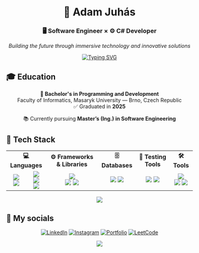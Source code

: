<div align="center">

# 🌟 Adam Juhás

### 🖥 Software Engineer × ⚙ C# Developer

*Building the future through immersive technology and innovative solutions*

[![Typing SVG](https://readme-typing-svg.demolab.com?font=Fira+Code&weight=500&size=18&duration=3000&pause=1000&color=00D9FF&center=true&vCenter=true&multiline=true&width=600&height=80&lines=Interested+in+Software+and+Web+Developement;Wanna+become+FullStack+oriented)](https://git.io/typing-svg)

</div>

## 🎓 Education

<div align="center">

**💎 Bachelor's in Programming and Development**  
Faculty of Informatics, Masaryk University — Brno, Czech Republic  
✅ Graduated in **2025**  

📚 Currently pursuing **Master’s (Ing.) in Software Engineering**

</div>


## 🧰 Tech Stack

<div align="center">

<table align="center">
  <tr>
    <td align="center" colspan="2"><strong>💻 Languages</strong></td>
     <td align="center"><strong>⚙️ Frameworks & Libraries</strong></td>
    <td align="center"><strong>🗄️ Databases</strong></td>
    <td align="center"><strong>🧪 Testing Tools</strong></td>
    <td align="center"><strong>🛠️ Tools</strong></td>
  </tr>
  <tr>
    <td align="center">
      <img src="https://img.shields.io/badge/TypeScript-3178C6?style=for-the-badge&logo=typescript&logoColor=white" />
      <br/>
      <img src="https://img.shields.io/badge/C%23-239120?style=for-the-badge&logo=csharp&logoColor=white" />
    </td>
    <td align="center">
      <img src="https://img.shields.io/badge/Python-3776AB?style=for-the-badge&logo=python&logoColor=white" />
      <br/>
      <img src="https://img.shields.io/badge/Java-ED8B00?style=for-the-badge&logo=openjdk&logoColor=white" />
      <br/>
      <img src="https://img.shields.io/badge/C/C++-00599C?style=for-the-badge&logo=cplusplus&logoColor=white" />
    </td>
    <td align="center">
      <img src="https://img.shields.io/badge/React-61DAFB?style=for-the-badge&logo=react&logoColor=black" />
      <br/>
      <img src="https://img.shields.io/badge/Tailwind-06B6D4?style=for-the-badge&logo=tailwindcss&logoColor=white" />
      <img src="https://img.shields.io/badge/Vite-646CFF?style=for-the-badge&logo=vite&logoColor=white" />
    </td>
    <td align="center">
      <img src="https://img.shields.io/badge/PostgreSQL-4169E1?style=for-the-badge&logo=postgresql&logoColor=white" />
      <img src="https://img.shields.io/badge/SQL%20Server-CC2927?style=for-the-badge&logo=microsoftsqlserver&logoColor=white" />
    </td>
    <td align="center">
      <img src="https://img.shields.io/badge/xUnit.net-5FA03C?style=for-the-badge&logo=xunit&logoColor=white" />
      <img src="https://img.shields.io/badge/Moq-8A4182?style=for-the-badge&logoColor=white" />
  </td>
    <td align="center">
      <img src="https://img.shields.io/badge/Git-F05032?style=for-the-badge&logo=git&logoColor=white" />
      <br/>
      <img src="https://img.shields.io/badge/Axios-5A29E4?style=for-the-badge&logo=axios&logoColor=white" />
      <img src="https://img.shields.io/badge/Docker-2496ED?style=for-the-badge&logo=docker&logoColor=white" />
    </td>
  </tr>
</table>

</div>
<div align="center">
  
![](https://leetcard.jacoblin.cool/adamjuhas?border=0&radius=20)

</div>

## 🤝 My socials

<div align="center">

[![LinkedIn](https://img.shields.io/badge/LinkedIn-0077B5?style=for-the-badge&logo=linkedin&logoColor=white)](https://www.linkedin.com/in/adam-juh%C3%A1s-a57ab3273/)
[![Instagram](https://img.shields.io/badge/Instagram-E4405F?style=for-the-badge&logo=instagram&logoColor=white)](https://www.instagram.com/adam.juhas8/?hl=sk)
[![Portfolio](https://img.shields.io/badge/Portfolio-FF5722?style=for-the-badge&logo=google-chrome&logoColor=white)](http://marneyd8.github.io/portfolio)
[![LeetCode](https://img.shields.io/badge/LeetCode-FFA116?style=for-the-badge&logo=leetcode&logoColor=black)](https://leetcode.com/u/adamjuhas/)

</div>

<div align="center">
  <img src="https://capsule-render.vercel.app/api?type=waving&color=gradient&customColorList=6,11,20&height=100&section=footer&text=Thanks%20for%20visiting!&fontSize=16&fontColor=fff&animation=twinkling"/>
</div>



<!---
Marneyd8/Marneyd8 is a ✨ special ✨ repository because its `README.md` (this file) appears on your GitHub profile.
You can click the Preview link to take a look at your changes.
--->
